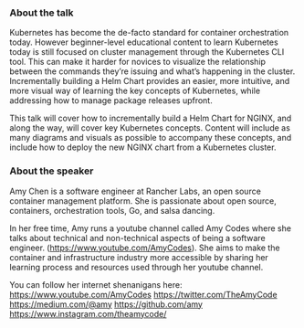 ### About the talk

Kubernetes has become the de-facto standard for container orchestration today. However beginner-level educational content to learn Kubernetes today is still focused on cluster management through the Kubernetes CLI tool. This can make it harder for novices to visualize the relationship between the commands they’re issuing and what’s happening in the cluster. Incrementally building a Helm Chart provides an easier, more intuitive, and more visual way of learning the key concepts of Kubernetes, while addressing how to manage package releases upfront. 

This talk will cover how to incrementally build a Helm Chart for NGINX, and along the way, will cover key Kubernetes concepts. Content will include as many diagrams and visuals as possible to accompany these concepts, and include how to deploy the new NGINX chart from a Kubernetes cluster.

### About the speaker

Amy Chen is a software engineer at Rancher Labs, an open source container management platform. She is passionate about open source, containers, orchestration tools, Go, and salsa dancing.

In her free time, Amy runs a youtube channel called Amy Codes where she talks about technical and non-technical aspects of being a software engineer. (https://www.youtube.com/AmyCodes). She aims to make the container and infrastructure industry more accessible by sharing her learning process and resources used through her youtube channel.

You can follow her internet shenanigans here: https://www.youtube.com/AmyCodes https://twitter.com/TheAmyCode https://medium.com/@amy https://github.com/amy https://www.instagram.com/theamycode/